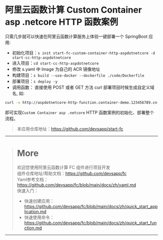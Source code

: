 # 阿里云函数计算 Custom Container asp .netcore HTTP 函数案例

只需几步就可以快速在阿里云函数计算服务上体验一键部署一个 SpringBoot 应用:

- 初始化项目：`s init start-fc-custom-container-http-aspdotnetcore -d start-cc-http-aspdotnetcore`
- 进入项目：`cd start-cc-http-aspdotnetcore`
- 修改 s.yaml 中 Image 为自己的 ACR 镜像地址
- 构建项目：`s build --use-docker --dockerfile ./code/Dockerfile`
- 部署项目：`s deploy -y`
- 调用函数： 直接使用 POST 或者 GET 方法 curl 部署项目时候生成自定义域名, 如:

```bash
curl -v http://aspdotnetcore-http-function.container-demo.123456789.cn-shenzhen.fc.devsapp.net/WeatherForecast
```

即可实现`Custom Container asp .netcore` HTTP 函数案例的初始化、部署整个流程。

> 本应用仓库地址：https://github.com/devsapp/start-fc

------------------------------------
> # More
> 欢迎您使用阿里云函数计算 FC 组件进行项目开发   
> 组件仓库地址/帮助文档：https://github.com/devsapp/fc   
> Yaml参考文档：https://github.com/devsapp/fc/blob/main/docs/zh/yaml.md   
> 快速入门：
>   - 快速创建应用：https://github.com/devsapp/fc/blob/main/docs/zh/quick_start_application.md
>   - 快速使用命令：https://github.com/devsapp/fc/blob/main/docs/zh/quick_start_function.md
------------------------------------
